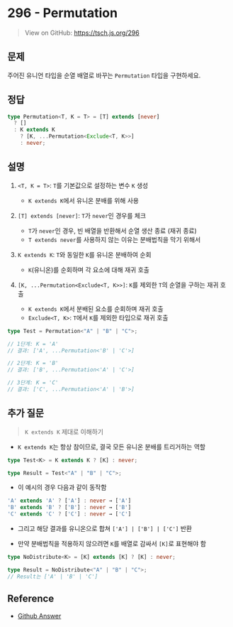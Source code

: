 # 296 - Permutation

> View on GitHub: https://tsch.js.org/296

## 문제

주어진 유니언 타입을 순열 배열로 바꾸는 `Permutation` 타입을 구현하세요.

## 정답

```ts
type Permutation<T, K = T> = [T] extends [never]
  ? []
  : K extends K
    ? [K, ...Permutation<Exclude<T, K>>]
    : never;
```

## 설명

1. `<T, K = T>`: `T`를 기본값으로 설정하는 변수 `K` 생성

   - `K extends K`에서 유니온 분배를 위해 사용

2. `[T] extends [never]`: `T`가 `never`인 경우를 체크

   - `T`가 `never`인 경우, 빈 배열을 반환해서 순열 생산 종료 (재귀 종료)
   - `T extends never`를 사용하지 않는 이유는 분배법칙을 막기 위해서

3. `K extends K`: `T`와 동일한 `K`를 유니온 분배하여 순회

   - `K`(유니온)를 순회하며 각 요소에 대해 재귀 호출

4. `[K, ...Permutation<Exclude<T, K>>]`: `K`를 제외한 `T`의 순열을 구하는 재귀 호출

   - `K extends K`에서 분배된 요소를 순회하며 재귀 호출
   - `Exclude<T, K>`: `T`에서 `K`를 제외한 타입으로 재귀 호출

```ts
type Test = Permutation<"A" | "B" | "C">;

// 1단계: K = 'A'
// 결과: ['A', ...Permutation<'B' | 'C'>]

// 2단계: K = 'B'
// 결과: ['B', ...Permutation<'A' | 'C'>]

// 3단계: K = 'C'
// 결과: ['C', ...Permutation<'A' | 'B'>]
```

## 추가 질문

> `K extends K` 제대로 이해하기

- `K extends K`는 항상 참이므로, 결국 모든 유니온 분배를 트리거하는 역할

```ts
type Test<K> = K extends K ? [K] : never;

type Result = Test<"A" | "B" | "C">;
```

- 이 예시의 경우 다음과 같이 동작함

```ts
'A' extends 'A' ? ['A'] : never → ['A']
'B' extends 'B' ? ['B'] : never → ['B']
'C' extends 'C' ? ['C'] : never → ['C']
```

- 그리고 해당 결과를 유니온으로 합쳐 `['A'] | ['B'] | ['C']` 반환

- 만약 분배법칙을 적용하지 않으려면 `K`를 배열로 감싸서 `[K]`로 표현해야 함

```ts
type NoDistribute<K> = [K] extends [K] ? [K] : never;

type Result = NoDistribute<"A" | "B" | "C">;
// Result는 ['A' | 'B' | 'C']
```

## Reference

- [Github Answer](https://github.com/type-challenges/type-challenges/issues/614)
